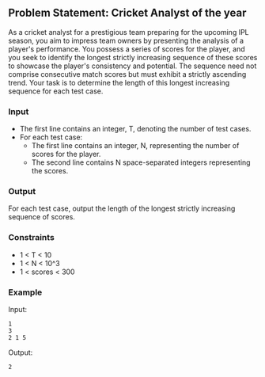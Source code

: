 ## Problem Statement: Cricket Analyst of the year

As a cricket analyst for a prestigious team preparing for the upcoming IPL season, you aim to impress team owners by presenting the analysis of a player's performance. You possess a series of scores for the player, and you seek to identify the longest strictly increasing sequence of these scores to showcase the player's consistency and potential. The sequence need not comprise consecutive match scores but must exhibit a strictly ascending trend. Your task is to determine the length of this longest increasing sequence for each test case.

### Input

- The first line contains an integer, T, denoting the number of test cases.
- For each test case:
  - The first line contains an integer, N, representing the number of scores for the player.
  - The second line contains N space-separated integers representing the scores.

### Output

For each test case, output the length of the longest strictly increasing sequence of scores.

### Constraints

- 1 < T < 10
- 1 < N < 10^3
- 1 < scores < 300

### Example

Input:
```
1
3
2 1 5
```

Output:
```
2
```
